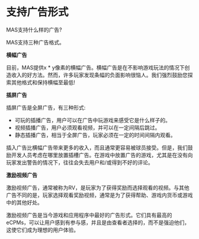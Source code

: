 # 支持广告形式

MAS支持什么样的广告?

MAS支持三种广告格式。

**横幅广告**

目前，MAS提供x * y像素的横幅广告。横幅广告是在不影响游戏玩法的情况下创造收入的好方法。然而，许多玩家发现条幅的负面影响很恼人。我们强烈鼓励您探索其他格式和保持横幅至最低!

**插屏广告**

插屏广告是全屏广告，有三种形式:

* 可玩的插播广告，用户可以在广告中玩游戏来感受它是什么样子的。
* 视频插播广告，用户必须观看视频，并可以在一定间隔后跳过。
* 静态插播广告，相当于全屏广告，玩家必须在一定的时间间隔内观看。

插入广告比横幅广告带来更多的收入，而且通常更容易被球员接受。但是，我们鼓励开发人员考虑在哪里放置插槽广告。在游戏中放置广告的游戏，尤其是在没有向玩家发出警告的情况下，往往会失去用户和/或得到不好的评论。

**激励视频广告**

激励视频广告，通常被称为RV，是玩家为了获得奖励而选择观看的视频。与其他广告不同的是，玩家选择观看奖励视频，通常是为了获得帮助、游戏内货币或游戏中的其他好处。

激励视频广告是当今游戏和应用程序中最好的广告形式。它们具有最高的eCPMs，可以让用户感到有参与感，并且是由查看者选择的，而不是强迫他们，这使它们成为理想的用户体验。
